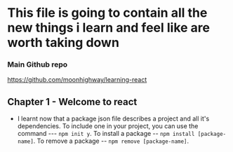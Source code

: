 # This file is going to contain all the new things i learn and feel like are worth taking down

### Main Github repo 
https://github.com/moonhighway/learning-react   

## Chapter 1 - Welcome to react

- I learnt now that a package json file describes a project and all it's dependencies. To include one in your project, you can use the command --- `npm init y`. 
    To install a package -- `npm install [package-name]`.
    To remove a package -- `npm remove [package-name]`.

